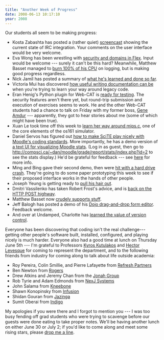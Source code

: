 ```yaml
---
title: "Another Week of Progress"
date: 2008-06-13 10:17:10
year: 2008
---
```

Our students all seem to be making progress:
<ul>
	<li>Kosta Zabashta has posted a (rather quiet) <a href="http://drprojectirc.wordpress.com/2008/06/13/current-state/">screencast</a> showing the current state of IRC integration. Your comments on the user interface would be very welcome.</li>
	<li>Eva Wong has been wrestling with <a href="http://iwa-wong.livejournal.com/2382.html">security and domains in Flex</a>. Input would be welcome --- surely it can't be this hard? Meanwhile, Matthew Basset managed to <a href="http://mbasset.wordpress.com/2008/06/13/steady-as-she-goes/">burn 100% of his CPU</a> on logging, but is making good progress regardless.</li>
	<li>Nick Jamil has posted a summary of <a href="http://nickjamil.livejournal.com/9932.html">what he's learned and done so far</a>.</li>
	<li>Victoria Mui has discovered <a href="http://idea021.wordpress.com/2008/06/13/document-me/">how useful writing documentation can be</a> when you're trying to learn your way around legacy code.</li>
	<li>Eran Henig's Python plugin for Web-CAT is <a href="http://summerwebcat.wordpress.com/2008/06/13/blooming-time/">ready for testing</a>. The security features aren't there yet, but round-trip submission and execution of exercises seems to work. He and the other Web-CAT students had a chance to talk on Friday with my former boss, <a href="http://www.nevex.com/">Gene Amdur</a> --- apparently, they got to hear stories about me (some of which might have been true).</li>
	<li>Xuan Le took time off this week to <a href="http://os161viz.blogspot.com/2008/06/week-5-is-it.html">learn her way around mips.c</a>, one of the core elements of the os161 simulator.</li>
	<li>Daniel Servos has figured out <a href="http://hackerdan.com/programing/making-scite-play-nice-with-moodles-coding-guide-lines/">how to make SciTE play nicely with Moodle's coding standards</a>. More importantly, he has a demo version of <a href="http://compsci.ca/~dan/moodle/">a text UI for visualizing Moodle stats</a>.  (Log in as guest, then go to <a href="http://compsci.ca/~dan/moodle/grade/report/stats/index.php?id=2">http://compsci.ca/~dan/moodle/grade/report/stats/index.php?id=2</a> to see the stats display.)  He'd be grateful for feedback --- see <a href="http://hackerdan.com/programing/cvs-demo-and-a-bug/">here</a> for more info.</li>
	<li>Ming and Bing gave their second demo, then were <a href="http://pipe3f.wordpress.com/2008/06/15/blasted-back-to-the-stone-ages/">hit with a hard drive crash</a>. They're going to do some paper prototyping this week to see if their proposed interface works in the hands of other people.</li>
	<li>Joseph Yeung is getting ready to <a href="http://openafsmmc.wordpress.com/2008/06/16/crashes/">pull his hair out</a>.</li>
	<li>Dmitri Vassilenko has taken Robert Frost's advice, and is <a href="http://slashid.wordpress.com/2008/06/17/the-final-stretch/">back on the HTTP POST highway</a>.</li>
	<li>Matthew Basset now <a href="http://mbasset.wordpress.com/2008/06/16/it-lives/">crudely supports stuff</a>.</li>
	<li>Jeff Balogh has posted a demo of his <a href="http://dojotoolkit.org/2008/06/17/whats-going-dnd-form-editor-land">Dojo drag-and-drop form editor</a>. Feedback welcome.</li>
	<li>And over at Undamped, Charlotte has <a href="http://undamped.blogspot.com/2008/06/optimization.html">learned the value of version control</a>.</li>
</ul>
Everyone has been discovering that coding isn't the real challenge---getting other people's software built, installed, configured, and playing nicely is much harder. Everyone also had a good time at lunch on Thursday June 5th --- I'm grateful to Professors <a href="http://www.cs.toronto.edu/~kyros/">Kyros Kutulakos</a> and <a href="http://www.cs.toronto.edu/~hector/">Hector Levesque</a> for coming to represent the department, and to the following friends from industry for coming along to talk about life outside academia:
<ul>
	<li>Roy Pereira, Colin Smillie, and Pierre Lafayette from <a href="http://refreshpartners.com">Refresh Partners</a></li>
	<li>Ben Newton from <a href="http://www.rogers.com">Rogers</a></li>
	<li>Drew Atkins and Jeremy Chan from the <a href="http://www.jonahgroup.com">Jonah Group</a></li>
	<li>Rob Tyrie and Adam Edmonds from <a href="http://www.nexjsystems.com">NexJ Systems</a></li>
	<li>John Salama from <a href="http://www.kneebone.com">Kneebone</a></li>
	<li>Shawn Konopinsky from <a href="http://www.infusion.com">Infusion</a></li>
	<li>Shidan Gouran from <a href="http://www.jazinga.com">Jazinga</a></li>
	<li>Sumit Oberai from <a href="http://www.indigo.ca">Indigo</a></li>
</ul>
My apologies if you were there and I forgot to mention you --- I was too busy fending off grad students who were trying to scavenge before our guests were done eating to take proper notes. We'll be having another lunch on either June 30 or July 2; if you'd like to come along and meet some rising stars, please <a href="mailto:gvwilson@cs.toronto.edu">drop me a line</a>.
